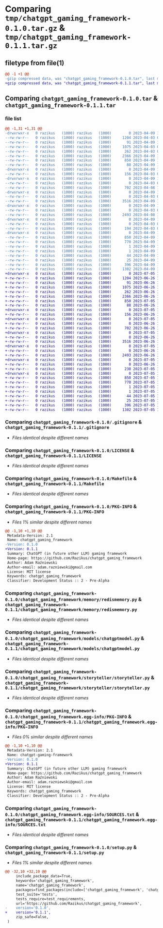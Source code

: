 # Comparing `tmp/chatgpt_gaming_framework-0.1.0.tar.gz` & `tmp/chatgpt_gaming_framework-0.1.1.tar.gz`

## filetype from file(1)

```diff
@@ -1 +1 @@
-gzip compressed data, was "chatgpt_gaming_framework-0.1.0.tar", last modified: Sun Apr  9 17:55:48 2023, max compression
+gzip compressed data, was "chatgpt_gaming_framework-0.1.1.tar", last modified: Wed Jul  5 12:08:34 2023, max compression
```

## Comparing `chatgpt_gaming_framework-0.1.0.tar` & `chatgpt_gaming_framework-0.1.1.tar`

### file list

```diff
@@ -1,31 +1,31 @@
-drwxrwxr-x   0 razikus   (1000) razikus   (1000)        0 2023-04-09 17:55:48.545163 chatgpt_gaming_framework-0.1.0/
--rw-rw-r--   0 razikus   (1000) razikus   (1000)     1204 2023-04-03 09:56:33.000000 chatgpt_gaming_framework-0.1.0/.gitignore
--rw-rw-r--   0 razikus   (1000) razikus   (1000)       91 2023-04-09 17:52:11.000000 chatgpt_gaming_framework-0.1.0/AUTHORS.rst
--rw-rw-r--   0 razikus   (1000) razikus   (1000)     1075 2023-04-03 09:56:33.000000 chatgpt_gaming_framework-0.1.0/LICENSE
--rw-rw-r--   0 razikus   (1000) razikus   (1000)      262 2023-04-03 09:56:33.000000 chatgpt_gaming_framework-0.1.0/MANIFEST.in
--rw-rw-r--   0 razikus   (1000) razikus   (1000)     2366 2023-04-09 17:55:25.000000 chatgpt_gaming_framework-0.1.0/Makefile
--rw-rw-r--   0 razikus   (1000) razikus   (1000)      850 2023-04-09 17:55:48.545163 chatgpt_gaming_framework-0.1.0/PKG-INFO
--rw-rw-r--   0 razikus   (1000) razikus   (1000)       88 2023-04-09 17:55:07.000000 chatgpt_gaming_framework-0.1.0/README.md
-drwxrwxr-x   0 razikus   (1000) razikus   (1000)        0 2023-04-09 17:55:48.541163 chatgpt_gaming_framework-0.1.0/chatgpt_gaming_framework/
--rw-rw-r--   0 razikus   (1000) razikus   (1000)      156 2023-04-03 09:56:33.000000 chatgpt_gaming_framework-0.1.0/chatgpt_gaming_framework/__init__.py
-drwxrwxr-x   0 razikus   (1000) razikus   (1000)        0 2023-04-09 17:55:48.541163 chatgpt_gaming_framework-0.1.0/chatgpt_gaming_framework/memory/
--rw-rw-r--   0 razikus   (1000) razikus   (1000)        0 2023-04-03 09:56:58.000000 chatgpt_gaming_framework-0.1.0/chatgpt_gaming_framework/memory/__init__.py
--rw-rw-r--   0 razikus   (1000) razikus   (1000)      702 2023-04-08 15:49:22.000000 chatgpt_gaming_framework-0.1.0/chatgpt_gaming_framework/memory/redismemory.py
-drwxrwxr-x   0 razikus   (1000) razikus   (1000)        0 2023-04-09 17:55:48.541163 chatgpt_gaming_framework-0.1.0/chatgpt_gaming_framework/models/
--rw-rw-r--   0 razikus   (1000) razikus   (1000)        0 2023-04-03 09:56:58.000000 chatgpt_gaming_framework-0.1.0/chatgpt_gaming_framework/models/__init__.py
--rw-rw-r--   0 razikus   (1000) razikus   (1000)     3516 2023-04-09 10:57:56.000000 chatgpt_gaming_framework-0.1.0/chatgpt_gaming_framework/models/chatgptmodel.py
-drwxrwxr-x   0 razikus   (1000) razikus   (1000)        0 2023-04-09 17:55:48.545163 chatgpt_gaming_framework-0.1.0/chatgpt_gaming_framework/storyteller/
--rw-rw-r--   0 razikus   (1000) razikus   (1000)        0 2023-04-03 09:56:58.000000 chatgpt_gaming_framework-0.1.0/chatgpt_gaming_framework/storyteller/__init__.py
--rw-rw-r--   0 razikus   (1000) razikus   (1000)     2493 2023-04-08 17:07:39.000000 chatgpt_gaming_framework-0.1.0/chatgpt_gaming_framework/storyteller/storyteller.py
-drwxrwxr-x   0 razikus   (1000) razikus   (1000)        0 2023-04-09 17:55:48.545163 chatgpt_gaming_framework-0.1.0/chatgpt_gaming_framework/types/
--rw-rw-r--   0 razikus   (1000) razikus   (1000)        0 2023-04-03 09:56:58.000000 chatgpt_gaming_framework-0.1.0/chatgpt_gaming_framework/types/__init__.py
--rw-rw-r--   0 razikus   (1000) razikus   (1000)      194 2023-04-03 09:56:58.000000 chatgpt_gaming_framework-0.1.0/chatgpt_gaming_framework/types/types.py
-drwxrwxr-x   0 razikus   (1000) razikus   (1000)        0 2023-04-09 17:55:48.541163 chatgpt_gaming_framework-0.1.0/chatgpt_gaming_framework.egg-info/
--rw-rw-r--   0 razikus   (1000) razikus   (1000)      850 2023-04-09 17:55:48.000000 chatgpt_gaming_framework-0.1.0/chatgpt_gaming_framework.egg-info/PKG-INFO
--rw-rw-r--   0 razikus   (1000) razikus   (1000)      770 2023-04-09 17:55:48.000000 chatgpt_gaming_framework-0.1.0/chatgpt_gaming_framework.egg-info/SOURCES.txt
--rw-rw-r--   0 razikus   (1000) razikus   (1000)        1 2023-04-09 17:55:48.000000 chatgpt_gaming_framework-0.1.0/chatgpt_gaming_framework.egg-info/dependency_links.txt
--rw-rw-r--   0 razikus   (1000) razikus   (1000)        1 2023-04-09 17:55:48.000000 chatgpt_gaming_framework-0.1.0/chatgpt_gaming_framework.egg-info/not-zip-safe
--rw-rw-r--   0 razikus   (1000) razikus   (1000)       44 2023-04-09 17:55:48.000000 chatgpt_gaming_framework-0.1.0/chatgpt_gaming_framework.egg-info/requires.txt
--rw-rw-r--   0 razikus   (1000) razikus   (1000)       25 2023-04-09 17:55:48.000000 chatgpt_gaming_framework-0.1.0/chatgpt_gaming_framework.egg-info/top_level.txt
--rw-rw-r--   0 razikus   (1000) razikus   (1000)      396 2023-04-09 17:55:48.545163 chatgpt_gaming_framework-0.1.0/setup.cfg
--rw-rw-r--   0 razikus   (1000) razikus   (1000)     1302 2023-04-09 17:54:27.000000 chatgpt_gaming_framework-0.1.0/setup.py
+drwxrwxr-x   0 razikus   (1000) razikus   (1000)        0 2023-07-05 12:08:34.662993 chatgpt_gaming_framework-0.1.1/
+-rw-rw-r--   0 razikus   (1000) razikus   (1000)     1204 2023-06-26 13:24:06.000000 chatgpt_gaming_framework-0.1.1/.gitignore
+-rw-rw-r--   0 razikus   (1000) razikus   (1000)       91 2023-06-26 13:24:06.000000 chatgpt_gaming_framework-0.1.1/AUTHORS.rst
+-rw-rw-r--   0 razikus   (1000) razikus   (1000)     1075 2023-06-26 13:24:06.000000 chatgpt_gaming_framework-0.1.1/LICENSE
+-rw-rw-r--   0 razikus   (1000) razikus   (1000)      262 2023-06-26 13:24:06.000000 chatgpt_gaming_framework-0.1.1/MANIFEST.in
+-rw-rw-r--   0 razikus   (1000) razikus   (1000)     2366 2023-06-26 13:24:06.000000 chatgpt_gaming_framework-0.1.1/Makefile
+-rw-rw-r--   0 razikus   (1000) razikus   (1000)      850 2023-07-05 12:08:34.662993 chatgpt_gaming_framework-0.1.1/PKG-INFO
+-rw-rw-r--   0 razikus   (1000) razikus   (1000)       88 2023-06-26 13:24:06.000000 chatgpt_gaming_framework-0.1.1/README.md
+drwxrwxr-x   0 razikus   (1000) razikus   (1000)        0 2023-07-05 12:08:34.658993 chatgpt_gaming_framework-0.1.1/chatgpt_gaming_framework/
+-rw-rw-r--   0 razikus   (1000) razikus   (1000)      156 2023-06-26 13:24:06.000000 chatgpt_gaming_framework-0.1.1/chatgpt_gaming_framework/__init__.py
+drwxrwxr-x   0 razikus   (1000) razikus   (1000)        0 2023-07-05 12:08:34.658993 chatgpt_gaming_framework-0.1.1/chatgpt_gaming_framework/memory/
+-rw-rw-r--   0 razikus   (1000) razikus   (1000)        0 2023-06-26 13:24:06.000000 chatgpt_gaming_framework-0.1.1/chatgpt_gaming_framework/memory/__init__.py
+-rw-rw-r--   0 razikus   (1000) razikus   (1000)      702 2023-06-26 13:24:06.000000 chatgpt_gaming_framework-0.1.1/chatgpt_gaming_framework/memory/redismemory.py
+drwxrwxr-x   0 razikus   (1000) razikus   (1000)        0 2023-07-05 12:08:34.658993 chatgpt_gaming_framework-0.1.1/chatgpt_gaming_framework/models/
+-rw-rw-r--   0 razikus   (1000) razikus   (1000)        0 2023-06-26 13:24:06.000000 chatgpt_gaming_framework-0.1.1/chatgpt_gaming_framework/models/__init__.py
+-rw-rw-r--   0 razikus   (1000) razikus   (1000)     3516 2023-06-26 13:24:06.000000 chatgpt_gaming_framework-0.1.1/chatgpt_gaming_framework/models/chatgptmodel.py
+drwxrwxr-x   0 razikus   (1000) razikus   (1000)        0 2023-07-05 12:08:34.662993 chatgpt_gaming_framework-0.1.1/chatgpt_gaming_framework/storyteller/
+-rw-rw-r--   0 razikus   (1000) razikus   (1000)        0 2023-06-26 13:24:06.000000 chatgpt_gaming_framework-0.1.1/chatgpt_gaming_framework/storyteller/__init__.py
+-rw-rw-r--   0 razikus   (1000) razikus   (1000)     2493 2023-06-26 13:24:06.000000 chatgpt_gaming_framework-0.1.1/chatgpt_gaming_framework/storyteller/storyteller.py
+drwxrwxr-x   0 razikus   (1000) razikus   (1000)        0 2023-07-05 12:08:34.662993 chatgpt_gaming_framework-0.1.1/chatgpt_gaming_framework/types/
+-rw-rw-r--   0 razikus   (1000) razikus   (1000)        0 2023-06-26 13:24:06.000000 chatgpt_gaming_framework-0.1.1/chatgpt_gaming_framework/types/__init__.py
+-rw-rw-r--   0 razikus   (1000) razikus   (1000)      238 2023-07-05 12:05:35.000000 chatgpt_gaming_framework-0.1.1/chatgpt_gaming_framework/types/types.py
+drwxrwxr-x   0 razikus   (1000) razikus   (1000)        0 2023-07-05 12:08:34.658993 chatgpt_gaming_framework-0.1.1/chatgpt_gaming_framework.egg-info/
+-rw-rw-r--   0 razikus   (1000) razikus   (1000)      850 2023-07-05 12:08:34.000000 chatgpt_gaming_framework-0.1.1/chatgpt_gaming_framework.egg-info/PKG-INFO
+-rw-rw-r--   0 razikus   (1000) razikus   (1000)      770 2023-07-05 12:08:34.000000 chatgpt_gaming_framework-0.1.1/chatgpt_gaming_framework.egg-info/SOURCES.txt
+-rw-rw-r--   0 razikus   (1000) razikus   (1000)        1 2023-07-05 12:08:34.000000 chatgpt_gaming_framework-0.1.1/chatgpt_gaming_framework.egg-info/dependency_links.txt
+-rw-rw-r--   0 razikus   (1000) razikus   (1000)        1 2023-07-05 12:08:34.000000 chatgpt_gaming_framework-0.1.1/chatgpt_gaming_framework.egg-info/not-zip-safe
+-rw-rw-r--   0 razikus   (1000) razikus   (1000)       44 2023-07-05 12:08:34.000000 chatgpt_gaming_framework-0.1.1/chatgpt_gaming_framework.egg-info/requires.txt
+-rw-rw-r--   0 razikus   (1000) razikus   (1000)       25 2023-07-05 12:08:34.000000 chatgpt_gaming_framework-0.1.1/chatgpt_gaming_framework.egg-info/top_level.txt
+-rw-rw-r--   0 razikus   (1000) razikus   (1000)      396 2023-07-05 12:08:34.662993 chatgpt_gaming_framework-0.1.1/setup.cfg
+-rw-rw-r--   0 razikus   (1000) razikus   (1000)     1302 2023-07-05 12:05:48.000000 chatgpt_gaming_framework-0.1.1/setup.py
```

### Comparing `chatgpt_gaming_framework-0.1.0/.gitignore` & `chatgpt_gaming_framework-0.1.1/.gitignore`

 * *Files identical despite different names*

### Comparing `chatgpt_gaming_framework-0.1.0/LICENSE` & `chatgpt_gaming_framework-0.1.1/LICENSE`

 * *Files identical despite different names*

### Comparing `chatgpt_gaming_framework-0.1.0/Makefile` & `chatgpt_gaming_framework-0.1.1/Makefile`

 * *Files identical despite different names*

### Comparing `chatgpt_gaming_framework-0.1.0/PKG-INFO` & `chatgpt_gaming_framework-0.1.1/PKG-INFO`

 * *Files 1% similar despite different names*

```diff
@@ -1,10 +1,10 @@
 Metadata-Version: 2.1
 Name: chatgpt_gaming_framework
-Version: 0.1.0
+Version: 0.1.1
 Summary: ChatGPT (in future other LLM) gaming framework
 Home-page: https://github.com/Razikus/chatgpt_gaming_framework
 Author: Adam Raźniewski
 Author-email: adam.razniewski@gmail.com
 License: MIT license
 Keywords: chatgpt_gaming_framework
 Classifier: Development Status :: 2 - Pre-Alpha
```

### Comparing `chatgpt_gaming_framework-0.1.0/chatgpt_gaming_framework/memory/redismemory.py` & `chatgpt_gaming_framework-0.1.1/chatgpt_gaming_framework/memory/redismemory.py`

 * *Files identical despite different names*

### Comparing `chatgpt_gaming_framework-0.1.0/chatgpt_gaming_framework/models/chatgptmodel.py` & `chatgpt_gaming_framework-0.1.1/chatgpt_gaming_framework/models/chatgptmodel.py`

 * *Files identical despite different names*

### Comparing `chatgpt_gaming_framework-0.1.0/chatgpt_gaming_framework/storyteller/storyteller.py` & `chatgpt_gaming_framework-0.1.1/chatgpt_gaming_framework/storyteller/storyteller.py`

 * *Files identical despite different names*

### Comparing `chatgpt_gaming_framework-0.1.0/chatgpt_gaming_framework.egg-info/PKG-INFO` & `chatgpt_gaming_framework-0.1.1/chatgpt_gaming_framework.egg-info/PKG-INFO`

 * *Files 0% similar despite different names*

```diff
@@ -1,10 +1,10 @@
 Metadata-Version: 2.1
 Name: chatgpt-gaming-framework
-Version: 0.1.0
+Version: 0.1.1
 Summary: ChatGPT (in future other LLM) gaming framework
 Home-page: https://github.com/Razikus/chatgpt_gaming_framework
 Author: Adam Raźniewski
 Author-email: adam.razniewski@gmail.com
 License: MIT license
 Keywords: chatgpt_gaming_framework
 Classifier: Development Status :: 2 - Pre-Alpha
```

### Comparing `chatgpt_gaming_framework-0.1.0/chatgpt_gaming_framework.egg-info/SOURCES.txt` & `chatgpt_gaming_framework-0.1.1/chatgpt_gaming_framework.egg-info/SOURCES.txt`

 * *Files identical despite different names*

### Comparing `chatgpt_gaming_framework-0.1.0/setup.py` & `chatgpt_gaming_framework-0.1.1/setup.py`

 * *Files 1% similar despite different names*

```diff
@@ -32,10 +32,10 @@
     include_package_data=True,
     keywords='chatgpt_gaming_framework',
     name='chatgpt_gaming_framework',
     packages=find_packages(include=['chatgpt_gaming_framework', 'chatgpt_gaming_framework.*']),
     test_suite='tests',
     tests_require=test_requirements,
     url='https://github.com/Razikus/chatgpt_gaming_framework',
-    version='0.1.0',
+    version='0.1.1',
     zip_safe=False,
 )
```

